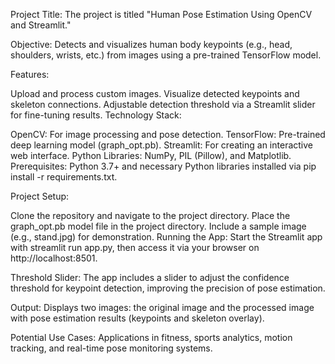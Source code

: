 Project Title: The project is titled "Human Pose Estimation Using OpenCV and Streamlit."

Objective: Detects and visualizes human body keypoints (e.g., head, shoulders, wrists, etc.) from images using a pre-trained TensorFlow model.

Features:

Upload and process custom images.
Visualize detected keypoints and skeleton connections.
Adjustable detection threshold via a Streamlit slider for fine-tuning results.
Technology Stack:

OpenCV: For image processing and pose detection.
TensorFlow: Pre-trained deep learning model (graph_opt.pb).
Streamlit: For creating an interactive web interface.
Python Libraries: NumPy, PIL (Pillow), and Matplotlib.
Prerequisites: Python 3.7+ and necessary Python libraries installed via pip install -r requirements.txt.

Project Setup:

Clone the repository and navigate to the project directory.
Place the graph_opt.pb model file in the project directory.
Include a sample image (e.g., stand.jpg) for demonstration.
Running the App: Start the Streamlit app with streamlit run app.py, then access it via your browser on http://localhost:8501.

Threshold Slider: The app includes a slider to adjust the confidence threshold for keypoint detection, improving the precision of pose estimation.

Output: Displays two images: the original image and the processed image with pose estimation results (keypoints and skeleton overlay).

Potential Use Cases: Applications in fitness, sports analytics, motion tracking, and real-time pose monitoring systems.
